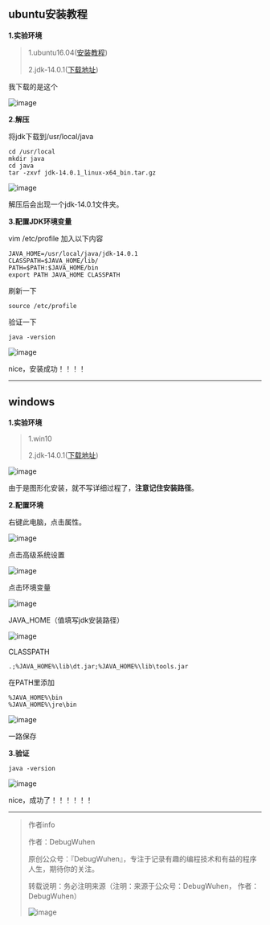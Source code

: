 ##  ubuntu安装教程

**1.实验环境**

>1.ubuntu16.04([安装教程](https://blog.csdn.net/qq_43938052/article/details/107326122))
>
>2.jdk-14.0.1([下载地址](https://www.oracle.com/java/technologies/javase/jdk14-archive-downloads.html))

我下载的是这个

![image](https://user-images.githubusercontent.com/48900845/112761285-2b574600-902d-11eb-8c61-80046f0993f3.png)

**2.解压**

将jdk下载到/usr/local/java

```
cd /usr/local
mkdir java
cd java
tar -zxvf jdk-14.0.1_linux-x64_bin.tar.gz
```

![image](https://user-images.githubusercontent.com/48900845/112761292-33af8100-902d-11eb-8bc7-942f4b552936.png)

解压后会出现一个jdk-14.0.1文件夹。

**3.配置JDK环境变量**

vim /etc/profile
加入以下内容
```
JAVA_HOME=/usr/local/java/jdk-14.0.1
CLASSPATH=$JAVA_HOME/lib/
PATH=$PATH:$JAVA_HOME/bin
export PATH JAVA_HOME CLASSPATH
```
刷新一下
```
source /etc/profile
```
验证一下
```
java -version
```

![image](https://user-images.githubusercontent.com/48900845/112761299-3dd17f80-902d-11eb-9ceb-9a1b73fc5dc9.png)


nice，安装成功！！！！

----------

## windows

**1.实验环境**

>1.win10
>
>2.jdk-14.0.1([下载地址](https://www.oracle.com/java/technologies/javase/jdk14-archive-downloads.html))

![image](https://user-images.githubusercontent.com/48900845/112761312-47f37e00-902d-11eb-8866-d9b45813b336.png)

由于是图形化安装，就不写详细过程了，**注意记住安装路径**。

**2.配置环境**

右键此电脑，点击属性。

![image](https://user-images.githubusercontent.com/48900845/112761323-5b064e00-902d-11eb-80fb-86d99c396aa3.png)

点击高级系统设置

![image](https://user-images.githubusercontent.com/48900845/112761335-69ed0080-902d-11eb-808c-5e4f2bd30525.png)


点击环境变量

![image](https://user-images.githubusercontent.com/48900845/112761339-71140e80-902d-11eb-8795-2873793c1837.png)


JAVA_HOME（值填写jdk安装路径）

![image](https://user-images.githubusercontent.com/48900845/112761344-78d3b300-902d-11eb-8c07-08287a5b2bcf.png)

CLASSPATH
```
.;%JAVA_HOME%\lib\dt.jar;%JAVA_HOME%\lib\tools.jar
```
在PATH里添加
```
%JAVA_HOME%\bin
%JAVA_HOME%\jre\bin
```

![image](https://user-images.githubusercontent.com/48900845/112761354-85580b80-902d-11eb-8de3-02f663233d35.png)

一路保存

**3.验证**

```
java -version
```

![image](https://user-images.githubusercontent.com/48900845/112761368-8f7a0a00-902d-11eb-96ee-9af33f3ab53e.png)


nice，成功了！！！！！！

--------



>作者info
>
>作者：DebugWuhen
>
>原创公众号：『DebugWuhen』，专注于记录有趣的编程技术和有益的程序人生，期待你的关注。
>
>转载说明：务必注明来源（注明：来源于公众号：DebugWuhen， 作者：DebugWuhen）
>
>![image](https://user-images.githubusercontent.com/48900845/112752163-3b0e6480-9004-11eb-899d-66ddef749c2b.png)



